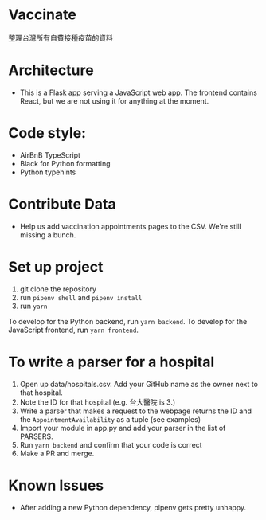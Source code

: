# Vaccinate
整理台灣所有自費接種疫苗的資料

# Architecture
* This is a Flask app serving a JavaScript web app. The frontend contains React, but we are not using it for anything at the moment. 

# Code style:
* AirBnB TypeScript
* Black for Python formatting
* Python typehints

# Contribute Data
* Help us add vaccination appointments pages to the CSV. We're still missing a bunch.

# Set up project
1. git clone the repository
2. run `pipenv shell` and `pipenv install`
3. run `yarn`

To develop for the Python backend, run `yarn backend`. To develop for the JavaScript frontend, run `yarn frontend`.

# To write a parser for a hospital
1. Open up data/hospitals.csv. Add your GitHub name as the owner next to that hospital. 
2. Note the ID for that hospital (e.g. 台大醫院 is 3.)
3. Write a parser that makes a request to the webpage returns the ID and the `AppointmentAvailability` as a tuple (see examples)
4. Import your module in app.py and add your parser in the list of PARSERS. 
5. Run `yarn backend` and confirm that your code is correct
6. Make a PR and merge. 

# Known Issues
* After adding a new Python dependency, pipenv gets pretty unhappy. 
